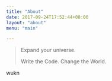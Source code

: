 ```yaml
---
title: "About"
date: 2017-09-24T17:52:44+08:00
layout: "about"
menu: "main"

---
```


> Expand your universe.
>
> Write the Code. Change the World.

wukn
